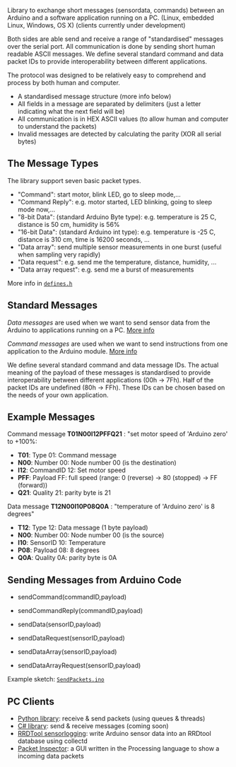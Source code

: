Library to exchange short messages (sensordata, commands) between an Arduino and a software application running on a PC. (Linux, embedded Linux, Windows, OS X) (clients currently under development)

Both sides are able send and receive a range of "standardised" messages over the serial port. All communication is done by sending short human readable ASCII messages. We define several standard command and data packet IDs to provide interoperability between different applications.

The protocol was designed to be relatively easy to comprehend and process by both human and computer.
 * A standardised message structure (more info below)
 * All fields in a message are separated by delimiters (just a letter indicating what the next field will be)
 * All communication is in HEX ASCII values (to allow human and computer to understand the packets)
 * Invalid messages are detected by calculating the parity (XOR all serial bytes) 

## The Message Types

The library support seven basic packet types.

 * "Command": start motor, blink LED, go to sleep mode,...
 * "Command Reply": e.g. motor started, LED blinking, going to sleep mode now,...
 * "8-bit Data": (standard Arduino Byte type): e.g. temperature is 25 C, distance is 50 cm, humidity is 56%
 * "16-bit Data": (standard Arduino int type): e.g. temperature is -25 C, distance is 310 cm, time is 16200 seconds, ...
 * "Data array": send multiple sensor measurements in one burst (useful when sampling very rapidly)
 * "Data request": e.g. send me the temperature, distance, humidity, ...
 * "Data array request": e.g. send me a burst of measurements

More info in [`defines.h`](https://github.com/jeroendoggen/Arduino-serial-messaging/blob/master/SerialPacket/defines.h)

## Standard Messages

*Data messages* are used when we want to send sensor data from the Arduino to applications running on a PC. [More info](https://github.com/jeroendoggen/Arduino-serial-messaging/wiki/Sensordata-messages)

*Command messages* are used when we want to send instructions from one application to the Arduino module. [More info](https://github.com/jeroendoggen/Arduino-serial-messaging/wiki/Command-messages)

We define several standard command and data message IDs. The actual meaning of the payload of these messages is standardised to provide interoperability between different applications (00h -> 7Fh). Half of the packet IDs are undefined (80h -> FFh). These IDs can be chosen based on the needs of your own application.


## Example Messages

Command message **T01N00I12PFFQ21** : "set motor speed of 'Arduino zero' to +100%:

 * **T01**: Type      01: Command message
 * **N00**: Number    00: Node number 00 (is the destination)
 * **I12**: CommandID 12: Set motor speed
 * **PFF**: Payload   FF: full speed (range: 0 (reverse) -> 80 (stopped) -> FF (forward))
 * **Q21**: Quality   21: parity byte is 21

Data message **T12N00I10P08Q0A** : "temperature of 'Arduino zero' is 8 degrees"

 * **T12**: Type      12: Data message (1 byte payload)
 * **N00**: Number    00: Node number 00 (is the source)
 * **I10**: SensorID  10: Temperature
 * **P08**: Payload   08: 8 degrees
 * **Q0A**: Quality   0A: parity byte is 0A


## Sending Messages from Arduino Code

 * sendCommand(commandID,payload)
 * sendCommandReply(commandID,payload)

 * sendData(sensorID,payload)
 * sendDataRequest(sensorID,payload)

 * sendDataArray(sensorID,payload)
 * sendDataArrayRequest(sensorID,payload)

Example sketch: [`SendPackets.ino`](https://github.com/jeroendoggen/Arduino-serial-messaging/blob/master/SerialPacket/examples/SendPackets/SendPackets.ino)

## PC Clients

 * [Python library](https://github.com/jeroendoggen/Arduino-serial-messaging/tree/master/Clients/Python): receive & send packets (using queues & threads)
 * [C# library](https://github.com/jeroendoggen/Arduino-serial-messaging/tree/master/Clients): send & receive messages (coming soon)
 * [RRDTool sensorlogging](https://github.com/jeroendoggen/Arduino-serial-messaging/tree/master/Clients/Collectd): write Arduino sensor data into an RRDtool database using collectd
 * [Packet Inspector](https://github.com/jeroendoggen/Arduino-serial-messaging/tree/master/Clients/Processing): a GUI written in the Processing language to show a incoming data packets
